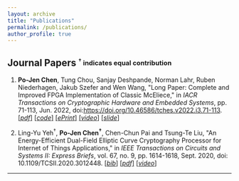 ```yaml
---
layout: archive
title: "Publications"
permalink: /publications/
author_profile: true
---
```


## Journal Papers <sub><sup>$^\dagger$ indicates equal contribution</sup></sub>  
1. **Po-Jen Chen**, Tung Chou, Sanjay Deshpande, Norman Lahr, Ruben Niederhagen, Jakub Szefer and Wen Wang, "Long Paper: Complete and Improved FPGA Implementation of Classic McEliece," in *IACR Transactions on Cryptographic Hardware and Embedded Systems*, pp. 71-113, Jun. 2022, doi:https://doi.org/10.46586/tches.v2022.i3.71-113.  [[*pdf*]](https://eprint.iacr.org/2022/412.pdf) [[*code*]](https://caslab.csl.yale.edu/code/pqc-classic-mceliece/) [[*ePrint*]](https://eprint.iacr.org/2022/412) [[*video*]](https://youtu.be/689fkbODNLo?t=1160) [[*slide*]](https://iacr.org/submit/files/slides/2022/tches/ches2022/3_8/slides.pdf)  

2. Ling-Yu Yeh$^\dagger$, **Po-Jen Chen$^\dagger$**, Chen-Chun Pai and Tsung-Te Liu, "An Energy-Efficient Dual-Field Elliptic Curve Cryptography Processor for Internet of Things Applications," in *IEEE Transactions on Circuits and Systems II: Express Briefs*, vol. 67, no. 9, pp. 1614-1618, Sept. 2020, doi: 10.1109/TCSII.2020.3012448. [[*bib*]](https://pojenchen.github.io/bibs/ECC.bib) [[*pdf*]](https://pojenchen.github.io/files/ECC.pdf) [[*video*]](https://youtu.be/-xy94LTkNm0)  

---